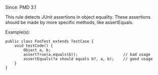 Since: PMD 3.1

This rule detects JUnit assertions in object equality. These assertions should be made by more specific methods, like assertEquals.

Example(s):
```
public class FooTest extends TestCase {
    void testCode() {
        Object a, b;
        assertTrue(a.equals(b));                    // bad usage
        assertEquals(?a should equals b?, a, b);    // good usage
    }
}
```

